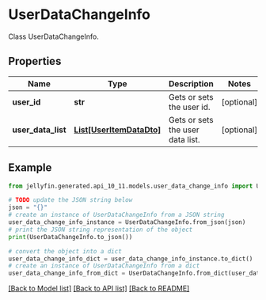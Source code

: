 # UserDataChangeInfo

Class UserDataChangeInfo.

## Properties

Name | Type | Description | Notes
------------ | ------------- | ------------- | -------------
**user_id** | **str** | Gets or sets the user id. | [optional] 
**user_data_list** | [**List[UserItemDataDto]**](UserItemDataDto.md) | Gets or sets the user data list. | [optional] 

## Example

```python
from jellyfin.generated.api_10_11.models.user_data_change_info import UserDataChangeInfo

# TODO update the JSON string below
json = "{}"
# create an instance of UserDataChangeInfo from a JSON string
user_data_change_info_instance = UserDataChangeInfo.from_json(json)
# print the JSON string representation of the object
print(UserDataChangeInfo.to_json())

# convert the object into a dict
user_data_change_info_dict = user_data_change_info_instance.to_dict()
# create an instance of UserDataChangeInfo from a dict
user_data_change_info_from_dict = UserDataChangeInfo.from_dict(user_data_change_info_dict)
```
[[Back to Model list]](README.md#documentation-for-models) [[Back to API list]](README.md#documentation-for-api-endpoints) [[Back to README]](README.md)


